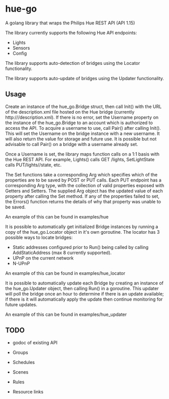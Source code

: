 # hue-go

A golang library that wraps the Philips Hue REST API (API 1.15)

The library currently supports the following Hue API endpoints:
 * Lights
 * Sensors
 * Config

The library supports auto-detection of bridges using the Locator functionality.

The library supports auto-update of bridges using the Updater functionality.

## Usage

Create an instance of the hue_go.Bridge struct, then call Init() with the URL of the description.xml file hosted on the Hue bridge (currently http://<IP>/description.xml).
If there is no error, set the Username property on the instance of the hue_go.Bridge to an account which is authorized to access the API.
To acquire a username to use, call Pair() after calling Init(). This will set the Username on the bridge instance with a new username. It will also return the value for storage and future use. It is possible but not advisable to call Pair() on a bridge with a username already set.

Once a Username is set, the library maps function calls on a 1:1 basis with the Hue REST API. For example, Lights() calls GET /lights, SetLightState calls PUT/lights/<ID>/state, etc.

The Set functions take a corresponding Arg which specifies which of the properties are to be saved by POST or PUT calls. Each PUT endpoint has a corresponding Arg type, with the collection of valid properties exposed with Getters and Setters.
The supplied Arg object has the updated value of each property after calling the Set method. If any of the properties failed to set, the Errors() function returns the details of why that property was unable to be saved.

An example of this can be found in examples/hue

It is possible to automatically get initialized Bridge instances by running a copy of the hue_go.Locator object in it's own goroutine.
The locator has 3 possible ways to locate bridges:
 * Static addresses configured prior to Run() being called by calling AddStaticAddress (max 8 currently supported).
 * UPnP on the current network
 * N-UPnP

An example of this can be found in examples/hue_locator

It is possible to automatically update each Bridge by creating an instance of the hue_go.Updater object, then calling Run() in a goroutine.
This updater will poll the bridge once an hour to determine if there is an update available; if there is it will automatically apply the update then continue monitoring for future updates.

An example of this can be found in examples/hue_updater

## TODO

* godoc of existing API

* Groups
* Schedules
* Scenes
* Rules
* Resource links
